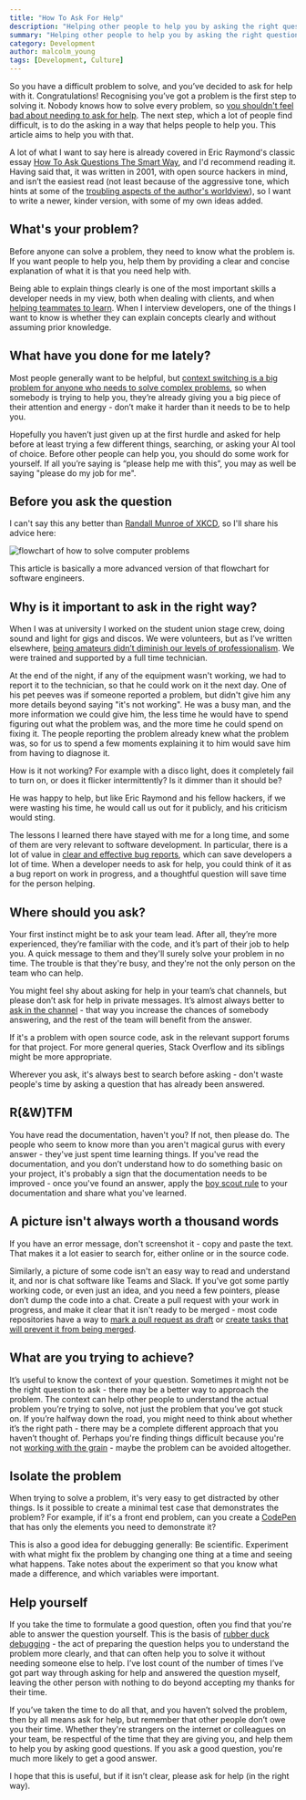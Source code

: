```yaml
---
title: "How To Ask For Help"
description: "Helping other people to help you by asking the right questions in the right place in the right way"
summary: "Helping other people to help you by asking the right questions in the right place in the right way"
category: Development
author: malcolm_young
tags: [Development, Culture]
---
```

So you have a difficult problem to solve, and you’ve decided to ask for help with it. Congratulations! Recognising you’ve got a problem is the first step to solving it. Nobody knows how to solve every problem, so [you shouldn't feel bad about needing to ask for help][clever to admit]. The next step, which a lot of people find difficult, is to do the asking in a way that helps people to help you. This article aims to help you with that.

A lot of what I want to say here is already covered in Eric Raymond's classic essay [How To Ask Questions The Smart Way][the smart way], and I'd recommend reading it. Having said that, it was written in 2001, with open source hackers in mind, and isn’t the easiest read (not least because of the aggressive tone, which hints at some of the [troubling aspects of the author's worldview][ESR]), so I want to write a newer, kinder version, with some of my own ideas added.

## What's your problem?

Before anyone can solve a problem, they need to know what the problem is. If you want people to help you, help them by providing a clear and concise explanation of what it is that you need help with.

Being able to explain things clearly is one of the most important skills a developer needs in my view, both when dealing with clients, and when [helping teammates to learn][how we work]. When I interview developers, one of the things I want to know is whether they can explain concepts clearly and without assuming prior knowledge.

## What have you done for me lately?

Most people generally want to be helpful, but [context switching is a big problem for anyone who needs to solve complex problems][Context switching], so when somebody is trying to help you, they’re already giving you a big piece of their attention and energy - don’t make it harder than it needs to be to help you.

Hopefully you haven’t just given up at the first hurdle and asked for help before at least trying a few different things, searching, or asking your AI tool of choice. Before other people can help you, you should do some work for yourself. If all you’re saying is “please help me with this”, you may as well be saying "please do my job for me".

## Before you ask the question

I can't say this any better than [Randall Munroe of XKCD][xkcd], so I'll share his advice here:

![flowchart of how to solve computer problems](https://imgs.xkcd.com/comics/tech_support_cheat_sheet.png)

This article is basically a more advanced version of that flowchart for software engineers.

## Why is it important to ask in the right way?

When I was at university I worked on the student union stage crew, doing sound and light for gigs and discos. We were volunteers, but as I’ve written elsewhere, [being amateurs didn’t diminish our levels of professionalism][amateurs]. We were trained and supported by a full time technician.

At the end of the night, if any of the equipment wasn't working, we had to report it to the technician, so that he could work on it the next day. One of his pet peeves was if someone reported a problem, but didn't give him any more details beyond saying "it's not working". He was a busy man, and the more information we could give him, the less time he would have to spend figuring out what the problem was, and the more time he could spend on fixing it. The people reporting the problem already knew what the problem was, so for us to spend a few moments explaining it to him would save him from having to diagnose it.

How is it not working? For example with a disco light, does it completely fail to turn on, or does it flicker intermittently? Is it dimmer than it should be?

He was happy to help, but like Eric Raymond and his fellow hackers, if we were wasting his time, he would call us out for it publicly, and his criticism would sting.

The lessons I learned there have stayed with me for a long time, and some of them are very relevant to software development. In particular, there is a lot of value in [clear and effective bug reports][bug reports], which can save developers a lot of time. When a developer needs to ask for help, you could think of it as a bug report on work in progress, and a thoughtful question will save time for the person helping.  

## Where should you ask?

Your first instinct might be to ask your team lead. After all, they’re more experienced, they’re familiar with the code, and it’s part of their job to help you. A quick message to them and they'll surely solve your problem in no time. The trouble is that they're busy, and they're not the only person on the team who can help.

You might feel shy about asking for help in your team’s chat channels, but please don’t ask for help in private messages. It’s almost always better to [ask in the channel][channel] - that way you increase the chances of somebody answering, and the rest of the team will benefit from the answer.

If it's a problem with open source code, ask in the relevant support forums for that project. For more general queries, Stack Overflow and its siblings might be more appropriate. 

Wherever you ask, it's always best to search before asking - don't waste people's time by asking a question that has already been answered.

## R(&W)TFM

You have read the documentation, haven't you? If not, then please do. The people who seem to know more than you aren't magical gurus with every answer - they've just spent time learning things. If you've read the documentation, and you don’t understand how to do something basic on your project, it's probably a sign that the documentation needs to be improved - once you've found an answer, apply the [boy scout rule][boy scout rule] to your documentation and share what you've learned.

## A picture isn't always worth a thousand words

If you have an error message, don't screenshot it - copy and paste the text. That makes it a lot easier to search for, either online or in the source code.

Similarly, a picture of some code isn't an easy way to read and understand it, and nor is chat software like Teams and Slack. If you’ve got some partly working code, or even just an idea, and you need a few pointers, please don’t dump the code into a chat. Create a pull request with your work in progress, and make it clear that it isn't ready to be merged - most code repositories have a way to [mark a pull request as draft][github draft] or [create tasks that will prevent it from being merged][bitbucket tasks].

## What are you trying to achieve?

It’s useful to know the context of your question. Sometimes it might not be the right question to ask - there may be a better way to approach the problem. The context can help other people to understand the actual problem you’re trying to solve, not just the problem that you’ve got stuck on.
If you’re halfway down the road, you might need to think about whether it’s the right path - there may be a complete different approach that you haven’t thought of.
Perhaps you're finding things difficult because you're not [working with the grain][grain] - maybe the problem can be avoided altogether.

## Isolate the problem

When trying to solve a problem, it's very easy to get distracted by other things. Is it possible to create a minimal test case that demonstrates the problem? For example, if it's a front end problem, can you create a [CodePen][codepen] that has only the elements you need to demonstrate it?

This is also a good idea for debugging generally: Be scientific. Experiment with what might fix the problem by changing one thing at a time and seeing what happens. Take notes about the experiment so that you know what made a difference, and which variables were important.

## Help yourself

If you take the time to formulate a good question, often you find that you're able to answer the question yourself. This is the basis of [rubber duck debugging][rubber duck] - the act of preparing the question helps you to understand the problem more clearly, and that can often help you to solve it without needing someone else to help. I’ve lost count of the number of times I’ve got part way through asking for help and answered the question myself, leaving the other person with nothing to do beyond accepting my thanks for their time.

If you’ve taken the time to do all that, and you haven’t solved the problem, then by all means ask for help, but remember that other people don’t owe you their time. Whether they're strangers on the internet or colleagues on your team, be respectful of the time that they are giving you, and help them to help you by asking good questions. If you ask a good question, you're much more likely to get a good answer.

I hope that this is useful, but if it isn’t clear, please ask for help (in the right way).

[clever to admit]: https://capgemini.github.io/development/its-sometimes-clever-to-admit/
[ESR]: https://en.wikipedia.org/wiki/Eric_S._Raymond
[the smart way]: http://www.catb.org/~esr/faqs/smart-questions.html
[how we work]: https://capgemini.github.io/development/how-we-work/
[Context switching]: https://contextkeeper.io/blog/the-real-cost-of-an-interruption-and-context-switching/
[xkcd]: https://www.xkcd.com/627/
[amateurs]: https://red-route.org/articles/close-enough-side-project-how-know-when-things-are-good-enough
[bug reports]: https://capgemini.github.io/testing/effective-bug-reports/
[channel]: https://capgemini.github.io/culture/ask-in-the-channel/
[boy scout rule]: https://snappify.com/blog/boy-scout-rule
[github draft]: https://docs.github.com/en/pull-requests/collaborating-with-pull-requests/proposing-changes-to-your-work-with-pull-requests/changing-the-stage-of-a-pull-request
[bitbucket tasks]: https://support.atlassian.com/bitbucket-cloud/docs/review-code-in-a-pull-request/#Create-tasks
[grain]: https://capgemini.github.io/drupal/module-already/
[codepen]: https://codepen.io/
[rubber duck]: https://rubberduckdebugging.com/
